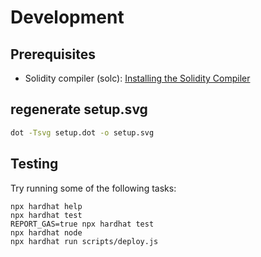 # Development

## Prerequisites

- Solidity compiler (solc): [Installing the Solidity Compiler](https://docs.soliditylang.org/en/develop/installing-solidity.html#binary-packages)

## regenerate setup.svg

```sh
dot -Tsvg setup.dot -o setup.svg
```

## Testing

Try running some of the following tasks:

```shell
npx hardhat help
npx hardhat test
REPORT_GAS=true npx hardhat test
npx hardhat node
npx hardhat run scripts/deploy.js
```
